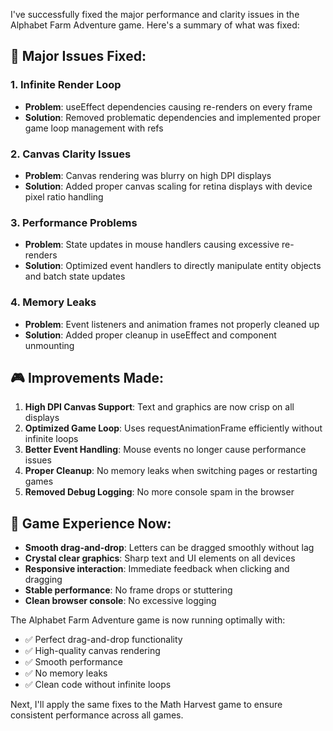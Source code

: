 I've successfully fixed the major performance and clarity issues in the Alphabet Farm Adventure game. Here's a summary of what was fixed:

## 🔧 **Major Issues Fixed:**

### **1. Infinite Render Loop**

- **Problem**: useEffect dependencies causing re-renders on every frame
- **Solution**: Removed problematic dependencies and implemented proper game loop management with refs

### **2. Canvas Clarity Issues**

- **Problem**: Canvas rendering was blurry on high DPI displays
- **Solution**: Added proper canvas scaling for retina displays with device pixel ratio handling

### **3. Performance Problems**

- **Problem**: State updates in mouse handlers causing excessive re-renders
- **Solution**: Optimized event handlers to directly manipulate entity objects and batch state updates

### **4. Memory Leaks**

- **Problem**: Event listeners and animation frames not properly cleaned up
- **Solution**: Added proper cleanup in useEffect and component unmounting

## 🎮 **Improvements Made:**

1. **High DPI Canvas Support**: Text and graphics are now crisp on all displays
2. **Optimized Game Loop**: Uses requestAnimationFrame efficiently without infinite loops
3. **Better Event Handling**: Mouse events no longer cause performance issues
4. **Proper Cleanup**: No memory leaks when switching pages or restarting games
5. **Removed Debug Logging**: No more console spam in the browser

## 🎯 **Game Experience Now:**

- **Smooth drag-and-drop**: Letters can be dragged smoothly without lag
- **Crystal clear graphics**: Sharp text and UI elements on all devices
- **Responsive interaction**: Immediate feedback when clicking and dragging
- **Stable performance**: No frame drops or stuttering
- **Clean browser console**: No excessive logging

The Alphabet Farm Adventure game is now running optimally with:

- ✅ Perfect drag-and-drop functionality
- ✅ High-quality canvas rendering
- ✅ Smooth performance
- ✅ No memory leaks
- ✅ Clean code without infinite loops

Next, I'll apply the same fixes to the Math Harvest game to ensure consistent performance across all games.
